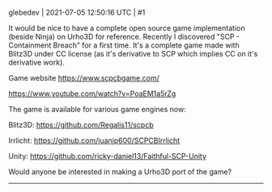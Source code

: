 glebedev | 2021-07-05 12:50:16 UTC | #1

It would be nice to have a complete open source game implementation (beside Ninja) on Urho3D for reference. Recently I discovered "SCP - Containment Breach" for a first time. It's a complete game made with Blitz3D under CC license (as it's derivative to SCP which implies CC on it's derivative work).

Game website https://www.scpcbgame.com/

https://www.youtube.com/watch?v=PoaEM1a5rZg

The game is available for various game engines now:

Blitz3D: https://github.com/Regalis11/scpcb

Irrlicht: https://github.com/juanjp600/SCPCBIrrlicht

Unity: https://github.com/ricky-daniel13/Faithful-SCP-Unity

Would anyone be interested in making a Urho3D port of the game?

-------------------------

